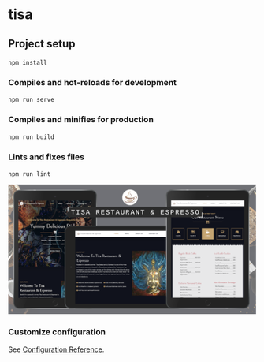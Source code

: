 # tisa

## Project setup
```
npm install
```

### Compiles and hot-reloads for development
```
npm run serve
```

### Compiles and minifies for production
```
npm run build
```

### Lints and fixes files
```
npm run lint
```

![Tisa Restaurant & Espresso](./screenshots/tisa.png)

### Customize configuration
See [Configuration Reference](https://cli.vuejs.org/config/).
